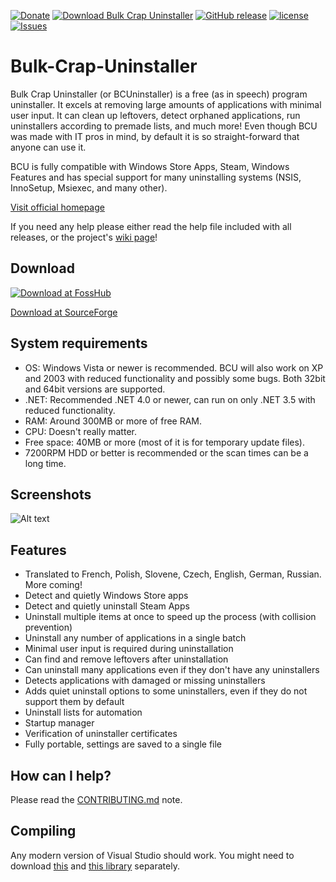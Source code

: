 [![Donate](https://img.shields.io/badge/donate-paypal%20%2F%20bitcoin-pink.svg)](http://klocmansoftware.weebly.com/donate.html)
[![Download Bulk Crap Uninstaller](https://img.shields.io/sourceforge/dm/bulk-crap-uninstaller.svg)](https://sourceforge.net/projects/bulk-crap-uninstaller/files/latest/download)
[![GitHub release](https://img.shields.io/github/release/klocman/Bulk-Crap-Uninstaller.svg)](https://github.com/Klocman/Bulk-Crap-Uninstaller/releases)
[![license](https://img.shields.io/github/license/klocman/Bulk-Crap-Uninstaller.svg)](https://github.com/Klocman/Bulk-Crap-Uninstaller/blob/master/Licence.txt)
[![Issues](https://img.shields.io/github/issues/klocman/Bulk-Crap-Uninstaller.svg)](https://github.com/Klocman/Bulk-Crap-Uninstaller/issues)

# Bulk-Crap-Uninstaller
Bulk Crap Uninstaller (or BCUninstaller) is a free (as in speech) program uninstaller. It excels at removing large amounts of applications with minimal user input. It can clean up leftovers, detect orphaned applications, run uninstallers according to premade lists, and much more! Even though BCU was made with IT pros in mind, by default it is so straight-forward that anyone can use it.

BCU is fully compatible with Windows Store Apps, Steam, Windows Features and has special support for many uninstalling systems (NSIS, InnoSetup, Msiexec, and many other).

[Visit official homepage](http://klocmansoftware.weebly.com/)

If you need any help please either read the help file included with all releases, or the project's [wiki page](https://github.com/Klocman/Bulk-Crap-Uninstaller/wiki)!

## Download
[![Download at FossHub](https://cloud.githubusercontent.com/assets/14913904/25586209/a84a224e-2e9e-11e7-9332-5f913a9d7cd8.png)](https://www.fosshub.com/Bulk-Crap-Uninstaller.html)

[Download at SourceForge](https://sourceforge.net/p/bulk-crap-uninstaller/)

## System requirements
* OS: Windows Vista or newer is recommended. BCU will also work on XP and 2003 with reduced functionality and possibly some bugs. Both 32bit and 64bit versions are supported.
* .NET: Recommended .NET 4.0 or newer, can run on only .NET 3.5 with reduced functionality.
* RAM: Around 300MB or more of free RAM.
* CPU: Doesn't really matter.
* Free space: 40MB or more (most of it is for temporary update files).
* 7200RPM HDD or better is recommended or the scan times can be a long time.

## Screenshots
![Alt text](/doc/Preview.png?raw=true "First start preview")

## Features
* Translated to French, Polish, Slovene, Czech, English, German, Russian. More coming!
* Detect and quietly Windows Store apps
* Detect and quietly uninstall Steam Apps
* Uninstall multiple items at once to speed up the process (with collision prevention)
* Uninstall any number of applications in a single batch
* Minimal user input is required during uninstallation
* Can find and remove leftovers after uninstallation
* Can uninstall many applications even if they don't have any uninstallers
* Detects applications with damaged or missing uninstallers
* Adds quiet uninstall options to some uninstallers, even if they do not support them by default
* Uninstall lists for automation
* Startup manager
* Verification of uninstaller certificates
* Fully portable, settings are saved to a single file

## How can I help?
Please read the [CONTRIBUTING.md](CONTRIBUTING.md) note.

## Compiling
Any modern version of Visual Studio should work. You might need to download [this](https://github.com/Klocman/UpdateSystem) and [this library](https://sourceforge.net/p/kloctoolslibrary/) separately.

